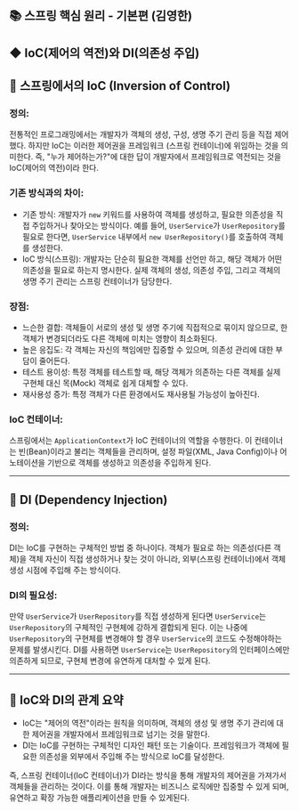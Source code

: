## 📚 스프링 핵심 원리 - 기본편 (김영한)
##  ◆ IoC(제어의 역전)와 DI(의존성 주입)
## 📌 스프링에서의 IoC (Inversion of Control)
### 정의:
전통적인 프로그래밍에서는 개발자가 객체의 생성, 구성, 생명 주기 관리 등을 직접 제어했다. 
하지만 IoC는 이러한 제어권을 프레임워크 (스프링 컨테이너)에 위임하는 것을 의미한다. 
즉, "누가 제어하는가?"에 대한 답이 개발자에서 프레임워크로 역전되는 것을 IoC(제어의 역전)이라 한다.

### 기존 방식과의 차이:
- 기존 방식: 개발자가 ```new``` 키워드를 사용하여 객체를 생성하고, 필요한 의존성을 직접 주입하거나 찾아오는 방식이다.
예를 들어, ```UserService```가 ```UserRepository```를 필요로 한다면, ```UserService``` 내부에서 
```new UserRepository()```를 호출하여 객체를 생성한다.
- IoC 방식(스프링): 개발자는 단순히 필요한 객체를 선언만 하고, 해당 객체가 어떤 의존성을 필요로 하는지 명시한다. 
실제 객체의 생성, 의존성 주입, 그리고 객체의 생명 주기 관리는 스프링 컨테이너가 담당한다.

### 장점:
- 느슨한 결합: 객체들이 서로의 생성 및 생명 주기에 직접적으로 묶이지 않으므로, 한 객체가 변경되더라도 다른 객체에 
미치는 영향이 최소화된다.
- 높은 응집도: 각 객체는 자신의 책임에만 집중할 수 있으며, 의존성 관리에 대한 부담이 줄어든다.
- 테스트 용이성: 특정 객체를 테스트할 때, 해당 객체가 의존하는 다른 객체를 실제 구현체 대신 목(Mock) 객체로 쉽게 대체할 수 있다.
- 재사용성 증가: 특정 객체가 다른 환경에서도 재사용될 가능성이 높아진다.

### IoC 컨테이너:
스프링에서는 ```ApplicationContext```가 IoC 컨테이너의 역할을 수행한다. 이 컨테이너는 빈(Bean)이라고 불리는 객체들을 
관리하며, 설정 파일(XML, Java Config)이나 어노테이션을 기반으로 객체를 생성하고 의존성을 주입하게 된다.

---

## 📌 DI (Dependency Injection)
### 정의:
DI는 IoC를 구현하는 구체적인 방법 중 하나이다. 객체가 필요로 하는 의존성(다른 객체)을 객체 자신이 직접 생성하거나 찾는 것이 아니라, 
외부(스프링 컨테이너)에서 객체 생성 시점에 주입해 주는 방식이다.

### DI의 필요성:
만약 ```UserService```가 ```UserRepository```를 직접 생성하게 된다면 ```UserService```는 ```UserRepository```의
구체적인 구현체에 강하게 결합되게 된다. 이는 나중에 ```UserRepository```의 구현체를 변경해야 할 경우 ```UserService```의 코드도 
수정해야하는 문제를 발생시킨다. DI를 사용하면 ```UserService```는 ```UserRepository```의 인터페이스에만 의존하게 되므로, 구현체
변경에 유연하게 대처할 수 있게 된다.

--- 

## 📌 IoC와 DI의 관계 요약
- IoC는 "제어의 역전"이라는 원칙을 의미하며, 객체의 생성 및 생명 주기 관리에 대한 제어권을 개발자에서 프레임워크로 넘기는 것을 말한다.
- DI는 IoC를 구현하는 구체적인 디자인 패턴 또는 기술이다. 프레임워크가 객체에 필요한 의존성을 외부에서 주입해 주는 방식으로 IoC를 달성한다.

즉, 스프링 컨테이너(IoC 컨테이너)가 DI라는 방식을 통해 개발자의 제어권을 가져가서 객체들을 관리하는 것이다. 이를 통해 개발자는 비즈니스 
로직에만 집중할 수 있게 되며, 유연하고 확장 가능한 애플리케이션을 만들 수 있게된다.







